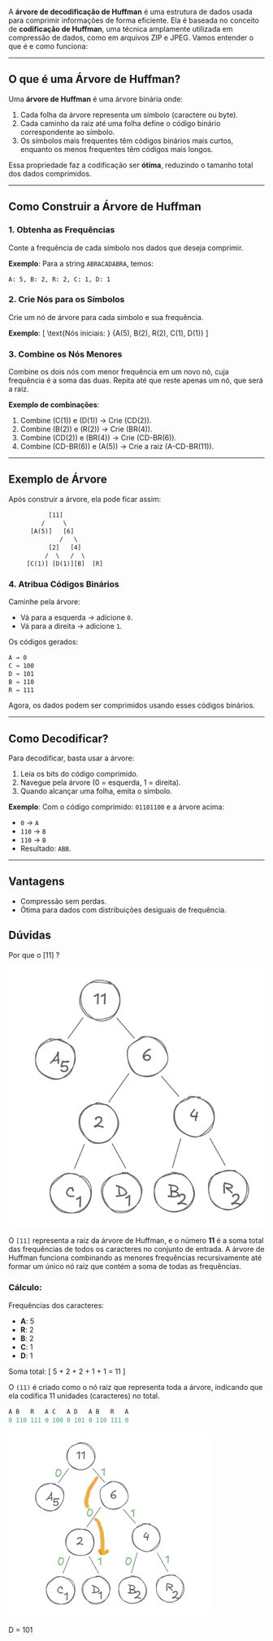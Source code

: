 A **árvore de decodificação de Huffman** é uma estrutura de dados usada para comprimir informações de forma eficiente. Ela é baseada no conceito de **codificação de Huffman**, uma técnica amplamente utilizada em compressão de dados, como em arquivos ZIP e JPEG. Vamos entender o que é e como funciona:

---

## **O que é uma Árvore de Huffman?**

Uma **árvore de Huffman** é uma árvore binária onde:

1. Cada folha da árvore representa um símbolo (caractere ou byte).
2. Cada caminho da raiz até uma folha define o código binário correspondente ao símbolo.
3. Os símbolos mais frequentes têm códigos binários mais curtos, enquanto os menos frequentes têm códigos mais longos.

Essa propriedade faz a codificação ser **ótima**, reduzindo o tamanho total dos dados comprimidos.

---

## **Como Construir a Árvore de Huffman**

### 1. **Obtenha as Frequências**

Conte a frequência de cada símbolo nos dados que deseja comprimir.

**Exemplo**:
Para a string `ABRACADABRA`, temos:

```
A: 5, B: 2, R: 2, C: 1, D: 1
```

### 2. **Crie Nós para os Símbolos**

Crie um nó de árvore para cada símbolo e sua frequência.

**Exemplo**:
\[
\text{Nós iniciais: } \{A(5), B(2), R(2), C(1), D(1)\}
\]

### 3. **Combine os Nós Menores**

Combine os dois nós com menor frequência em um novo nó, cuja frequência é a soma das duas. Repita até que reste apenas um nó, que será a raiz.

**Exemplo de combinações**:

1. Combine \(C(1)\) e \(D(1)\) → Crie \(CD(2)\).
2. Combine \(B(2)\) e \(R(2)\) → Crie \(BR(4)\).
3. Combine \(CD(2)\) e \(BR(4)\) → Crie \(CD-BR(6)\).
4. Combine \(CD-BR(6)\) e \(A(5)\) → Crie a raiz \(A-CD-BR(11)\).

---

## **Exemplo de Árvore**

Após construir a árvore, ela pode ficar assim:

```
           [11]
         /     \
      [A(5)]   [6]
              /   \
           [2]   [4]
          /  \   /  \
     [C(1)] [D(1)][B]  [R]
```

### 4. **Atribua Códigos Binários**

Caminhe pela árvore:

- Vá para a esquerda → adicione `0`.
- Vá para a direita → adicione `1`.

Os códigos gerados:

```
A → 0
C → 100
D → 101
B → 110
R → 111
```

Agora, os dados podem ser comprimidos usando esses códigos binários.

---

## **Como Decodificar?**

Para decodificar, basta usar a árvore:

1. Leia os bits do código comprimido.
2. Navegue pela árvore (0 = esquerda, 1 = direita).
3. Quando alcançar uma folha, emita o símbolo.

**Exemplo**:
Com o código comprimido: `01101100` e a árvore acima:

- `0` → `A`
- `110` → `B`
- `110` → `B`
- Resultado: `ABB`.

---

## **Vantagens**

- Compressão sem perdas.
- Ótima para dados com distribuições desiguais de frequência.

## Dúvidas

Por que o [11] ?

![Minha Imagem](03.png)

O `[11]` representa a raiz da árvore de Huffman, e o número **11** é a soma total das frequências de todos os caracteres no conjunto de entrada. A árvore de Huffman funciona combinando as menores frequências recursivamente até formar um único nó raiz que contém a soma de todas as frequências.

### Cálculo:

Frequências dos caracteres:

- **A**: 5
- **R**: 2
- **B**: 2
- **C**: 1
- **D**: 1

Soma total:
\[ 5 + 2 + 2 + 1 + 1 = 11 \]

O `(11)` é criado como o nó raiz que representa toda a árvore, indicando que ela codifica 11 unidades (caracteres) no total.

```typescript
A B   R   A C   A D   A B   R   A
0 110 111 0 100 0 101 0 110 111 0
```

![Minha Imagem](04.png)

D = 101
